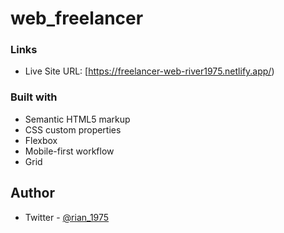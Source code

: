 # web_freelancer

### Links
- Live Site URL: [https://freelancer-web-river1975.netlify.app/)

### Built with

- Semantic HTML5 markup
- CSS custom properties
- Flexbox
- Mobile-first workflow
- Grid

## Author
- Twitter - [@rian_1975](https://twitter.com/rian_1975)
